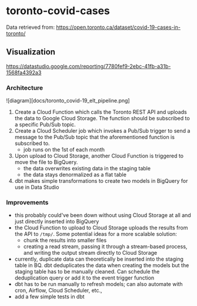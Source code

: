 # toronto-covid-cases

Data retrieved from: https://open.toronto.ca/dataset/covid-19-cases-in-toronto/

## Visualization

https://datastudio.google.com/reporting/7780fef9-2ebc-41fb-a31b-1568fa4392a3

### Architecture

![diagram][docs/toronto_covid-19_elt_pipeline.png]

1. Create a Cloud Function which calls the Toronto REST API and uploads the data to Google Cloud Storage. The function should be subscribed to a specific Pub/Sub topic.
2. Create a Cloud Scheduler job which invokes a Pub/Sub trigger to send a message to the Pub/Sub topic that the aforementioned function is subscribed to.
    - job runs on the 1st of each month
3. Upon upload to Cloud Storage, another Cloud Function is triggered to move the file to BigQuery.
    - the data overwrites existing data in the staging table 
    - the data stays denormalized as a flat table
4. dbt makes simple transformations to create two models in BigQuery for use in Data Studio

### Improvements
- this probably could've been down without using Cloud Storage at all and just directly inserted into BigQuery
- the Cloud Function to upload to Cloud Storage uploads the results from the API to `/tmp/`. Some potential ideas for a more scalable solution:
    - chunk the results into smaller files
    - creating a read stream, passing it through a stream-based process, and writing the output stream directly to Cloud Storage
- currently, duplicate data can theoretically be inserted into the staging table in BQ. dbt deduplicates the data when creating the models but the staging table has to be manually cleaned. Can schedule the deduplication query or add it to the event trigger function
- dbt has to be run manually to refresh models; can also automate with cron, Airflow, Cloud Scheduler, etc.,
- add a few simple tests in dbt